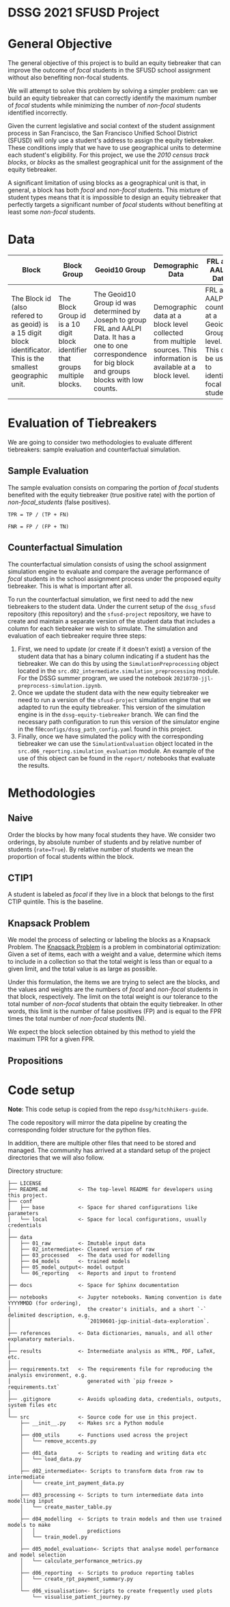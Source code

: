 # DSSG 2021 SFUSD Project

# General Objective

The general objective of this project is to build an equity tiebreaker that can improve the outcome of _focal_ students in the SFUSD school assignment without also benefiting non-focal students.

We will attempt to solve this problem by solving a simpler problem: can we build an equity tiebreaker that can correctly identify the maximum number of _focal_ students while minimizing the number of _non-focal_ students identified incorrectly.

Given the current legislative and social context of the student assignment process in San Francisco, the San Francisco Unified School District (SFUSD) will only use a student's address to assign the equity tiebreaker. These conditions imply that we have to use geographical units to determine each student's eligibility. For this project, we use the _2010 census track blocks_, or _blocks_ as the smallest geographical unit for the assignment of the equity tiebreaker.

A significant limitation of using blocks as a geographical unit is that, in general, a block has both _focal_ and _non-focal_ students. This mixture of student types means that it is impossible to design an equity tiebreaker that perfectly targets a significant number of _focal_ students without benefiting at least some _non-focal_ students. 



# Data

| Block       | Block Group | Geoid10 Group | Demographic Data | FRL and AALPI Data | Student Data |
| ----------- | ----------- | ------------- | ---------------- | ------------------ | ------------ |
| The Block id (also refered to as geoid) is a 15 digit block identificator. This is the smallest geographic unit. | The Block Group id is a 10 digit block identifier that groups multiple blocks. | The Geoid10 Group id was determined by Joseph to group FRL and AALPI Data. It has a one to one correspondence for big block and groups blocks with low counts. | Demographic data at a block level collected from multiple sources. This information is available at a block level. | FRL and AALPI counts at a Geoid10 Group level. This can be used to identify focal students. | Cleaned student data from previous years assignments. This information is available at a student level.|

# Evaluation of Tiebreakers

We are going to consider two methodologies to evaluate different tiebreakers: sample evaluation and counterfactual simulation.

## Sample Evaluation

The sample evaluation consists on comparing the portion of _focal_ students benefited with the equity tiebreaker (true positive rate) with the portion of _non-focal_students_ (false positives).

`TPR = TP / (TP + FN)`

`FNR = FP / (FP + TN)`

## Counterfactual Simulation
The counterfactual simulation consists of using the school assignment simulation engine to evaluate and compare the average performance of _focal_ students in the school assignment process under the proposed equity tiebreaker. This is what is important after all.

To run the counterfactual simulation, we first need to add the new tiebreakers to the student data. Under the current setup of the `dssg_sfusd` repository (this repository) and the `sfusd-project` repository, we have to create and maintain a separate version of the student data that includes a column for each tiebreaker we wish to simulate. The simulation and evaluation of each tiebreaker require three steps:
1. First, we need to update (or create if it doesn't exist) a version of the student data that has a binary column indicating if a student has the tiebreaker. We can do this by using the `SimulationPreprocessing` object located in the `src.d02_intermediate.simulation_preprocessing` module. For the DSSG summer program, we used the notebook `20210730-jjl-preprocess-simulation.ipynb`.
2. Once we update the student data with the new equity tiebreaker we need to run a version of the `sfusd-project` simulation engine that we adapted to run the equity tiebreaker. This version of the simulation engine is in the `dssg-equity-tiebreaker` branch. We can find the necessary path configuration to run this version of the simulator engine in the file`configs/dssg_path_config.yaml` found in this project.
3. Finally, once we have simulated the policy with the corresponding tiebreaker we can use the `SimulationEvaluation` object located in the `src.d06_reporting.simulation_evaluation` module. An example of the use of this object can be found in the `report/` notebooks that evaluate the results.

# Methodologies

## Naive

Order the blocks by how many focal students they have. We consider two orderings, by absolute number of students and by relative number of students (`rate=True`). By relative number of students we mean the proportion of focal students within the block.

## CTIP1

A student is labeled as _focal_ if they live in a block that belongs to the first CTIP quintile. This is the baseline.

## Knapsack Problem

We model the process of selecting or labeling the blocks as a Knapsack Problem. The [Knapsack Problem](https://en.wikipedia.org/wiki/Knapsack_problem) is a problem in combinatorial optimization: Given a set of items, each with a weight and a value, determine which items to include in a collection so that the total weight is less than or equal to a given limit, and the total value is as large as possible.

Under this formulation, the items we are trying to select are the blocks, and the values and weights are the numbers of _focal_  and _non-focal_ students in that block, respectively. The limit on the total weight is our tolerance to the total number of _non-focal_ students that obtain the equity tiebreaker. In other words, this limit is the number of false positives (FP) and is equal to the FPR times the total number of _non-focal_ students (N).

We expect the block selection obtained by this method to yield the maximum TPR for a given FPR.

## Propositions

# Code setup
__Note__: This code setup is copied from the repo `dssg/hitchhikers-guide`.

The code repository will mirror the data pipeline by creating the corresponding folder structure for the python files.

In addition, there are multiple other files that need to be stored and managed. The community has arrived at a standard setup of the project directories that we will also follow.

Directory structure:

```
├── LICENSE
├── README.md          <- The top-level README for developers using this project.
├── conf
│   ├── base           <- Space for shared configurations like parameters
│   └── local          <- Space for local configurations, usually credentials
│
├── data
│   ├── 01_raw         <- Imutable input data
│   ├── 02_intermediate<- Cleaned version of raw
│   ├── 03_processed   <- The data used for modelling
│   ├── 04_models      <- trained models
│   ├── 05_model_output<- model output
│   └── 06_reporting   <- Reports and input to frontend
│
├── docs               <- Space for Sphinx documentation
│
├── notebooks          <- Jupyter notebooks. Naming convention is date YYYYMMDD (for ordering),
│                         the creator's initials, and a short `-` delimited description, e.g.
│                         `20190601-jqp-initial-data-exploration`.
│
├── references         <- Data dictionaries, manuals, and all other explanatory materials.
│
├── results            <- Intermediate analysis as HTML, PDF, LaTeX, etc.
│
├── requirements.txt   <- The requirements file for reproducing the analysis environment, e.g.
│                         generated with `pip freeze > requirements.txt`
│
├── .gitignore         <- Avoids uploading data, credentials, outputs, system files etc
│
└── src                <- Source code for use in this project.
    ├── __init__.py    <- Makes src a Python module
    │
    ├── d00_utils      <- Functions used across the project
    │   └── remove_accents.py
    │
    ├── d01_data       <- Scripts to reading and writing data etc
    │   └── load_data.py
    │
    ├── d02_intermediate<- Scripts to transform data from raw to intermediate
    │   └── create_int_payment_data.py
    │
    ├── d03_processing <- Scripts to turn intermediate data into modelling input
    │   └── create_master_table.py
    │
    ├── d04_modelling  <- Scripts to train models and then use trained models to make
    │   │                 predictions
    │   └── train_model.py
    │
    ├── d05_model_evaluation<- Scripts that analyse model performance and model selection
    │   └── calculate_performance_metrics.py
    │    
    ├── d06_reporting  <- Scripts to produce reporting tables
    │   └── create_rpt_payment_summary.py
    │
    └── d06_visualisation<- Scripts to create frequently used plots
        └── visualise_patient_journey.py
```
